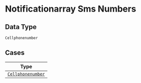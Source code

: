 
# Notificationarray Sms Numbers

## Data Type

`Cellphonenumber`

## Cases

| Type |
|  --- |
| [`Cellphonenumber`](../../../doc/models/cellphonenumber.md) |

